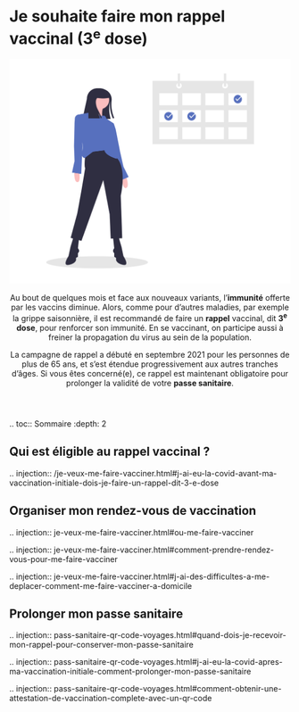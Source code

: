 # Je souhaite faire mon rappel vaccinal (3<sup>e</sup> dose)

<img src="illustrations/symptomespasses.svg">

<header>
    <p class="big">
        Au bout de quelques mois et face aux nouveaux variants, l’<strong>immunité</strong> offerte par les vaccins diminue. Alors, comme pour d’autres maladies, par exemple la grippe saisonnière, il est recommandé de faire un <strong>rappel</strong> vaccinal, dit <strong>3<sup>e</sup> dose</strong>, pour renforcer son immunité. En se vaccinant, on participe aussi à freiner la propagation du virus au sein de la population.
    </p>
    <p class="big">
        La campagne de rappel a débuté en septembre 2021 pour les personnes de plus de 65 ans, et s’est étendue progressivement aux autres tranches d’âges. Si vous êtes concerné(e), ce rappel est maintenant obligatoire pour prolonger la validité de votre <strong>passe sanitaire</strong>.
    </p>
</header>

.. toc:: Sommaire
    :depth: 2

<div itemscope itemtype="https://schema.org/FAQPage">


## Qui est éligible au rappel vaccinal ?

.. injection:: /je-veux-me-faire-vacciner.html#j-ai-eu-la-covid-avant-ma-vaccination-initiale-dois-je-faire-un-rappel-dit-3-e-dose


## Organiser mon rendez-vous de vaccination

.. injection:: je-veux-me-faire-vacciner.html#ou-me-faire-vacciner

.. injection:: je-veux-me-faire-vacciner.html#comment-prendre-rendez-vous-pour-me-faire-vacciner

.. injection:: je-veux-me-faire-vacciner.html#j-ai-des-difficultes-a-me-deplacer-comment-me-faire-vacciner-a-domicile


## Prolonger mon passe sanitaire

.. injection:: pass-sanitaire-qr-code-voyages.html#quand-dois-je-recevoir-mon-rappel-pour-conserver-mon-passe-sanitaire

.. injection:: pass-sanitaire-qr-code-voyages.html#j-ai-eu-la-covid-apres-ma-vaccination-initiale-comment-prolonger-mon-passe-sanitaire

.. injection:: pass-sanitaire-qr-code-voyages.html#comment-obtenir-une-attestation-de-vaccination-complete-avec-un-qr-code

</div>
